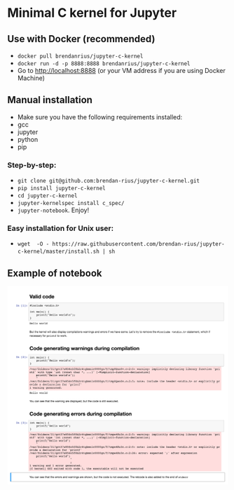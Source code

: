 # Minimal C kernel for Jupyter

## Use with Docker (recommended)

 * `docker pull brendanrius/jupyter-c-kernel`
 * `docker run -d -p 8888:8888 brendanrius/jupyter-c-kernel`
 * Go to [http://localhost:8888](http://localhost:8888) (or your VM address if you are using Docker Machine)

## Manual installation

 * Make sure you have the following requirements installed:
  * gcc
  * jupyter
  * python
  * pip

### Step-by-step:
 * `git clone git@github.com:brendan-rius/jupyter-c-kernel.git`
 * `pip install jupyter-c-kernel`
 * `cd jupyter-c-kernel`
 * `jupyter-kernelspec install c_spec/`
 * `jupyter-notebook`. Enjoy!

### Easy installation for Unix user:

 * `wget  -O - https://raw.githubusercontent.com/brendan-rius/jupyter-c-kernel/master/install.sh | sh` 

## Example of notebook

![Example of notebook](example-notebook.png?raw=true "Example of notebook")
